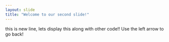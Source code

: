 ```yaml
---
layout: slide
title: "Welcome to our second slide!"
---
```

this is new line, lets display this along with other code!!
Use the left arrow to go back!
